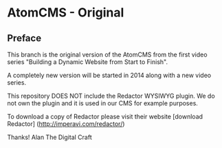 AtomCMS - Original
=========================

Preface
-------------------------

This branch is the original version of the AtomCMS from the first video series "Building a Dynamic Website from Start to Finish".  

A completely new version will be started in 2014 along with a new video series.

This repository DOES NOT include the Redactor WYSIWYG plugin.  We do not own the plugin and it is used in our CMS for example purposes.

To download a copy of Redactor please visit their website
[download Redactor] (http://imperavi.com/redactor/)

Thanks!
Alan
The Digital Craft
